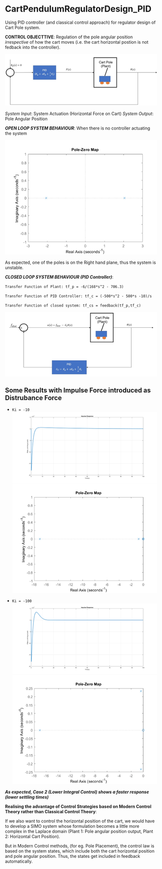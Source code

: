 # CartPendulumRegulatorDesign_PID
Using PID controller (and classical control approach) for regulator design of Cart Pole system.

**CONTROL OBJECTTIVE**: Regulation of the pole angular position *irrespective* of how the cart moves (i.e. the cart horizontal postion is not fedback into the controller).

![Control Architecture](https://github.com/average-engineer/CartPendulumRegulatorDesign_PID/blob/main/Images/ClosedLoopSys.jpg)

*System Input*: System Actuation (Horizontal Force on Cart)
*System Output*: Pole Angular Position

***OPEN LOOP SYSTEM BEHAVIOUR***: When there is no controller actuating the system

![Open Loop Poles](https://github.com/average-engineer/CartPendulumRegulatorDesign_PID/blob/main/Images/OpenLoop_Plant_Poles.png)

As expected, one of the poles is on the Right hand plane, thus the system is unstable.

***CLOSED LOOP SYSTEM BEHAVIOUR (PID Controller)***:

`Transfer Function of Plant: tf_p = -6/(168*s^2 - 706.3)`

`Transfer Function of PID Controller: tf_c = (-500*s^2 - 500*s -10)/s`

`Transfer Function of closed system: tf_cs = feedback(tf_p,tf_c)`

![Reaaranged closed loop system](https://github.com/average-engineer/CartPendulumRegulatorDesign_PID/blob/main/Images/ClosedLoopRe.jpg)

<h2>Some Results with Impulse Force introduced as Distrubance Force</h2>

* `Ki = -10`
![Impulse Response](https://github.com/average-engineer/CartPendulumRegulatorDesign_PID/blob/main/Images/ClosedLoopImpulseRes_Ki%20%3D%20-10.png)
![Poles](https://github.com/average-engineer/CartPendulumRegulatorDesign_PID/blob/main/Images/ClosedLoopPoles_Ki%20%3D%20-10.png)

* `Ki = -100`
![Impulse Response](https://github.com/average-engineer/CartPendulumRegulatorDesign_PID/blob/main/Images/ClosedLoopImpulseRes_Ki%20%3D%20-100.png)
![Poles](https://github.com/average-engineer/CartPendulumRegulatorDesign_PID/blob/main/Images/ClosedLoopPoles_Ki%20%3D%20-100.png)

***As expected, Case 2 (Lower Integral Control) shows a faster response (lower settling times)***

**Realising the advantage of Control Strategies based on Modern Control Theory rather than Classical Control Theory**:

If we also want to control the horizontal position of the cart, we would have to develop a SIMO system whose formulation becomes a little more complex in the Laplace domain (Plant 1: Pole angular position output, Plant 2: Horizontal Cart Position).

But in Modern Control methods, (for eg. Pole Placement), the control law is based on the system states, which include both the cart horizontal position and pole angular position. Thus, the states get included in feedback automatically.
